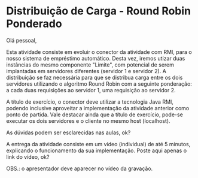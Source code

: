 # Distribuição de Carga - Round Robin Ponderado

Olá pessoal,

Esta atividade consiste em evoluir o conector da atividade com RMI, para o nosso sistema de empréstimo automático. Desta vez, iremos utizar duas instâncias do mesmo componente "Limite", com potencial de serem implantadas em servidores diferentes (servidor 1 e servidor 2). A distribuição se faz necessária para que se distribua carga entre os dois servidores utilizando o algoritmo Round Robin com a seguinte ponderação: a cada duas requisições ao servidor 1, uma requisição ao servidor 2.

A título de exercício, o conector deve utilizar a tecnologia Java RMI, podendo inclusive aproveitar a implementação da atividade anterior como ponto de partida. Vale destacar ainda que a título de exercício, pode-se executar os dois servidores e o cliente no mesmo host (localhost).

As dúvidas podem ser esclarecidas nas aulas, ok?


A entrega da atividade consiste em um vídeo (individual) de até 5 minutos, explicando o funcionamento da sua implementação. Poste aqui apenas o link do vídeo, ok?

OBS.: o apresentador deve aparecer no vídeo da gravação.